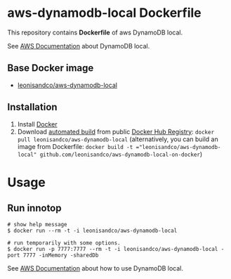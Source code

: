 # aws-dynamodb-local Dockerfile

This repository contains **Dockerfile** of aws DynamoDB local.

See [AWS Documentation](http://docs.aws.amazon.com/amazondynamodb/latest/developerguide/DynamoDBLocal.html) about DynamoDB local.

## Base Docker image

- [leonisandco/aws-dynamodb-local](https://hub.docker.com/r/leonisandco/aws-dynamodb-local/)

## Installation

1. Install [Docker](https://www.docker.com/)
2. Download [automated build](https://hub.docker.com/r/leonisandco/aws-dynamodb-local/) from public [Docker Hub Registry](https://registry.hub.docker.com/): `docker pull leonisandco/aws-dynamodb-local`
  (alternatively, you can build an image from Dockerfile: `docker build -t ="leonisandco/aws-dynamodb-local" github.com/leonisandco/aws-dynamodb-local-on-docker`)

# Usage

## Run innotop

```
# show help message
$ docker run --rm -t -i leonisandco/aws-dynamodb-local
```

```
# run temporarily with some options.
$ docker run -p 7777:7777 --rm -t -i leonisandco/aws-dynamodb-local -port 7777 -inMemory -sharedDb
```

See [AWS Documentation](http://docs.aws.amazon.com/amazondynamodb/latest/developerguide/DynamoDBLocal.html) about how to use DynamoDB local.
